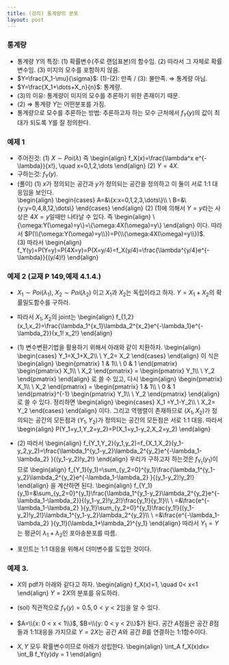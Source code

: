 ```yaml
---
title: (강의) 통계량의 분포
layout: post
---
```


### 통계량 
- 통계량 $Y$의 특징: (1) 확률변수(주로 랜덤표본)의 함수임. (2) 따라서 그 자체로 확률변수임.  (3) 미지의 모수를 포함하지 않음. 
- $Y=\frac{X_1-\mu}{\sigma}$: (1)-(2): 만족 / (3): 불만족. $\Longrightarrow$ 통계량 아님. 
- $Y=\frac{X_1+\dots+X_n}{n}$: 통계량. 
- (3)의 이유: 통계량이 미지의 모수를 추론하기 위한 존재이기 때문. 
- (2) $\Longrightarrow$ 통계량 $Y$는 어떤분포를 가짐. 
- 통계량으로 모수를 추론하는 방법: 추론하고자 하는 모수 근처에서 $f_Y(y)$의 값이 최대가 되도록 $Y$를 잘 정의한다. 

### 예제 1 
- 주어진것: (1) $X \sim Poi(\lambda)$ 즉 
\begin{align}
f_X(x)=\frac{\lambda^x e^{-\lambda}}{x!}, \quad x=0,1,2,\dots
\end{align} 
(2) $Y=4X$. 
- 구하는것: $f_Y(y)$. 
- (풀이) (1) $x$가 정의되는 공간과 $y$가 정의되는 공간을 정의하고 이 둘이 서로 1:1 대응임을 보인다. <br/>
\begin{align}
\begin{cases}
A=&\\{x:x=0,1,2,3,\dots\\}\\\\ \\
B=&\\{y:y=0,4,8,12,\dots\\}
\end{cases}
\end{align}
(2) (1)에 의해서 $Y=y$라는 사상은 $4X=y$일때만 나타날 수 있다. 즉 
\begin{align}
\\{\omega:Y(\omega)=y\\}=\\{\omega:4X(\omega)=y\\}
\end{align}
이다. 따라서 $P(\\{\omega:Y(\omega)=y\\})=P(\\{\omega:4X(\omega)=y\\})$. <br/> 
(3) 따라서 
\begin{align}
f_Y(y)=P(Y=y)=P(4X=y)=P(X=y/4)=f_X(y/4)=\frac{\lambda^{y/4}e^{-\lambda}}{(y/4)!}
\end{align}

### 예제 2 (교재 P 149,예제 4.1.4.)
- $X_1 \sim Poi(\lambda_1)$, $X_2 \sim Poi(\lambda_2)$ 이고 $X_1$과 $X_2$는 독립이라고 하자. $Y=X_1+X_2$의 확률밀도함수를 구하라. 

- 따라서 $X_1,X_2$의 joint는 
\begin{align}
f_{1,2}(x_1,x_2)=\frac{\lambda_1^{x_1}\lambda_2^{x_2}e^{-\lambda_1}e^{-\lambda_2}}{x_1! x_2!}
\end{align}

- (1) 변수변환기법을 활용하기 위해서 아래와 같이 치환하자. 
\begin{align}
\begin{cases}
Y_1=X_1+X_2\\\\ \\
Y_2= X_2 
\end{cases}
\end{align}
이 식은 
\begin{align}
\begin{pmatrix}
1 & 1\\\\ \\
0 & 1
\end{pmatrix}
\begin{pmatrix}
X_1\\\\ \\
X_2
\end{pmatrix}
=
\begin{pmatrix}
Y_1\\\\ \\
Y_2
\end{pmatrix}
\end{align}
로 쓸 수 있고, 다시 
\begin{align}
\begin{pmatrix}
X_1\\\\ \\
X_2
\end{pmatrix}
=
\begin{pmatrix}
1 & 1\\\\ \\
0 & 1
\end{pmatrix}^{-1}
\begin{pmatrix}
Y_1\\\\ \\
Y_2
\end{pmatrix}
\end{align}
로 쓸 수 있다. 정리하면 
\begin{align}
\begin{cases}
X_1 =Y_1-Y_2\\\\ \\
X_2= Y_2 
\end{cases}
\end{align}
이다. 그리고 역행렬이 존재하므로 $(X_1,X_2)$가 정의되는 공간의 모든점과 $(Y_1,Y_2)$가 정의되는 공간의 모든점은 서로 1:1 대응. 따라서 
\begin{align}
P(Y_1=y_1,Y_2=y_2)=P(X_1=y_1-y_2,X_2=y_2)
\end{align}

- (2) 따라서 
\begin{align}
f_{Y_1,Y_2}(y_1,y_2)=f_{X_1,X_2}(y_1-y_2,y_2)=\frac{\lambda_1^{y_1-y_2}\lambda_2^{y_2}e^{-\lambda_1-\lambda_2} }{(y_1-y_2)!y_2!}
\end{align}
우리가 구하고자 하는것은 $f_{Y_1}(y_1)$이므로 
\begin{align}
f_{Y_1}(y_1)=\sum_{y_2=0}^{y_1}\frac{\lambda_1^{y_1-y_2}\lambda_2^{y_2}e^{-\lambda_1-\lambda_2} }{(y_1-y_2)!y_2!}
\end{align}
을 계산하면 된다. 
\begin{align}
f_{Y_1}(y_1)=&\sum_{y_2=0}^{y_1}\frac{\lambda_1^{y_1-y_2}\lambda_2^{y_2}e^{-\lambda_1-\lambda_2}}{(y_1-y_2)!y_2!}\frac{y_1!}{y_1!}\\\\ \\
=&\frac{e^{-\lambda_1-\lambda_2} }{y_1!}\sum_{y_2=0}^{y_1}\frac{y_1!}{(y_1-y_2)!y_2!}\lambda_1^{y_1-y_2}\lambda_2^{y_2}\\\\ \\
=&\frac{e^{-\lambda_1-\lambda_2} }{y_1!}(\lambda_1+\lambda_2)^{y_1}
\end{align}
따라서 $Y_1=Y$는 평균이 $\lambda_1+\lambda_2$인 포아송분포를 따름. 

- 포인트는 1:1 대응을 위해서 더미변수를 도입한 것이다. 

### 예제 3. 
- $X$의 pdf가 아래와 같다고 하자. 
\begin{align}
f_X(x)=1, \quad 0< x<1
\end{align}
$Y=2X$의 분포를 유도하라. 

- (sol) 직관적으로 $f_Y(y)=0.5, 0< y<2$임을 알 수 있다. 
- $A=\\{x: 0 < x < 1\\}$, $B=\\{y: 0 < y < 2\\}$가 된다. 공간 $A$점들은 공간 $B$점들과 1:1대응을 가지므로 $Y=2X$는 공간 $A$와 공간 $B$를 연결하는 1:1함수이다. 
- $X,Y$ 모두 확률변수이므로 아래가 성립한다. 
\begin{align}
\int_A f_X(x)dx= \int_B f_Y(y)dy = 1 
\end{align}